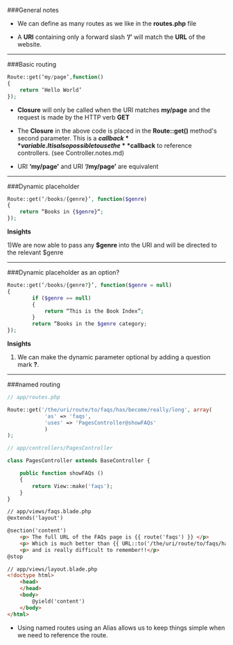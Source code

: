 ###General notes


* We can define as many routes as we like in the **routes.php** file

* A **URI** containing only a forward slash **‘/’** will match the **URL** of the website.

___

###Basic routing

```php
Route::get(‘my/page’,function()
{ 
	return ‘Hello World’
});
```

* **Closure** will only be called when the URI matches **my/page** and the request is made by the HTTP verb **GET**

* The **Closure** in the above code is placed in the **Route::get()** method's second parameter.  This is a **$callback** variable.  It is also possible to use the **$callback** to reference controllers. (see Controller.notes.md)    


* URI **‘my/page’** and URI **‘/my/page’** are equivalent

___




###Dynamic placeholder

```php
Route::get(‘/books/{genre}’, function($genre)
{ 
	return “Books in {$genre}“; 
}); 
```

**Insights**

1)We are now able to pass any **$genre** into the URI and will be directed to the relevant $genre

___

###Dynamic placeholder as an option?

```php
Route::get(‘/books/{genre?}’, function($genre = null)
{ 
		if ($genre == null) 
		{
			return “This is the Book Index”;
		}
		return “Books in the $genre category;
});
```

**Insights**

1) We can make the dynamic parameter optional by adding a question mark **?**.  

____

###named routing

```php
// app/routes.php

Route::get('/the/uri/route/to/faqs/has/become/really/long', array(
			'as' => 'faqs',
			'uses' => 'PagesController@showFAQs'
			)
);
```

```php
// app/controllers/PagesController

class PagesController extends BaseController {

	public function showFAQs ()
	{
		return View::make('faqs');
	}
}
```

```html
// app/views/faqs.blade.php
@extends('layout')

@section('content')
	<p> The full URL of the FAQs page is {{ route('faqs') }} </p>
    <p> Which is much better than {{ URL::to('/the/uri/route/to/faqs/has/become/really/long') }}</p>
	<p> and is really difficult to remember!!</p>
@stop
```

```html
// app/views/layout.blade.php
<!doctype html>
	<head>
	</head>
	<body>
		@yield('content')
	</body>
</html>
```

* Using named routes using an Alias allows us to keep things simple when we need to reference the route.

